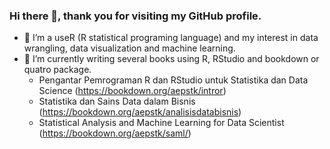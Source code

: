 ### Hi there 👋, thank you for visiting my GitHub profile.

<!--
**aephidayatuloh/aephidayatuloh** is a ✨ _special_ ✨ repository because its `README.md` (this file) appears on your GitHub profile.
You can call me Aep
Here are some ideas to get you started:

- 🔭 I’m currently working on ...
- 🌱 I’m currently learning ...
- 👯 I’m looking to collaborate on ...
- 🤔 I’m looking for help with ...
- 💬 Ask me about ...
- 📫 How to reach me: ...
- 😄 Pronouns: ...
- ⚡ Fun fact: ...
-->

- 👀 I’m a useR (R statistical programing language) and my interest in data wrangling, data visualization and machine learning.
- 🌱 I’m currently writing several books using R, RStudio and bookdown or quatro package.  
  * Pengantar Pemrograman R dan RStudio untuk Statistika dan Data Science (<https://bookdown.org/aepstk/intror>)  
  * Statistika dan Sains Data dalam Bisnis (<https://bookdown.org/aepstk/analisisdatabisnis>)  
  * Statistical Analysis and Machine Learning for Data Scientist (<https://bookdown.org/aepstk/saml/>)
  
